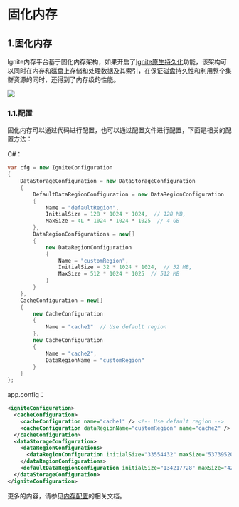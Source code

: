 # 固化内存
## 1.固化内存
Ignite内存平台基于固化内存架构，如果开启了[Ignite原生持久化](/doc/net/Persistence.md#_1-原生持久化)功能，该架构可以同时在内存和磁盘上存储和处理数据及其索引，在保证磁盘持久性和利用整个集群资源的同时，还得到了内存级的性能。

![](https://files.readme.io/bd2d53b-durable-memory.png)

### 1.1.配置
固化内存可以通过代码进行配置，也可以通过配置文件进行配置，下面是相关的配置方法：

C#：
```csharp
var cfg = new IgniteConfiguration
{
    DataStorageConfiguration = new DataStorageConfiguration
    {
        DefaultDataRegionConfiguration = new DataRegionConfiguration
        {
            Name = "defaultRegion",
            InitialSize = 128 * 1024 * 1024,  // 128 MB,
            MaxSize = 4L * 1024 * 1024 * 1025  // 4 GB
        },
        DataRegionConfigurations = new[]
        {
            new DataRegionConfiguration
            {
                Name = "customRegion",
                InitialSize = 32 * 1024 * 1024,  // 32 MB,
                MaxSize = 512 * 1024 * 1025  // 512 MB
            }
        }
    },
    CacheConfiguration = new[]
    {
        new CacheConfiguration
        {
            Name = "cache1"  // Use default region
        },
        new CacheConfiguration
        {
            Name = "cache2",
            DataRegionName = "customRegion"
        }
    }
};
```
app.config：
```xml
<igniteConfiguration>
  <cacheConfiguration>
    <cacheConfiguration name="cache1" /> <!-- Use default region -->
    <cacheConfiguration dataRegionName="customRegion" name="cache2" />
  </cacheConfiguration>
  <dataStorageConfiguration>
    <dataRegionConfigurations>
      <dataRegionConfiguration initialSize="33554432" maxSize="537395200" name="customRegion" />
    </dataRegionConfigurations>
    <defaultDataRegionConfiguration initialSize="134217728" maxSize="4299161600" name="defaultRegion" />
  </dataStorageConfiguration>
</igniteConfiguration>
```
更多的内容，请参见[内存配置](/doc/java/DurableMemory.md#_3-内存配置)的相关文档。

<RightPane/>